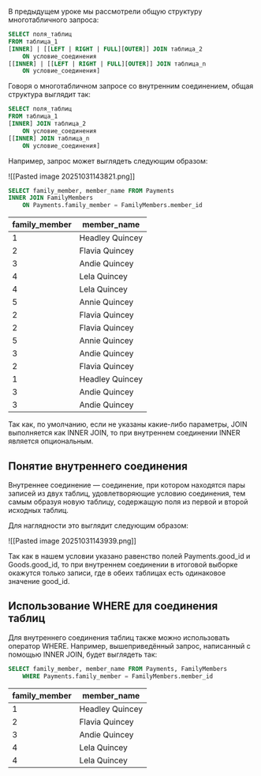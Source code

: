 В предыдущем уроке мы рассмотрели общую структуру многотабличного запроса:

```sql
SELECT поля_таблиц
FROM таблица_1
[INNER] | [[LEFT | RIGHT | FULL][OUTER]] JOIN таблица_2
    ON условие_соединения
[[INNER] | [[LEFT | RIGHT | FULL][OUTER]] JOIN таблица_n
    ON условие_соединения]
```

Говоря о многотабличном запросе со внутренним соединением, общая структура выглядит так:

```sql
SELECT поля_таблиц
FROM таблица_1
[INNER] JOIN таблица_2
    ON условие_соединения
[[INNER] JOIN таблица_n
    ON условие_соединения]
```

Например, запрос может выглядеть следующим образом:

![[Pasted image 20251031143821.png]]

```sql
SELECT family_member, member_name FROM Payments
INNER JOIN FamilyMembers
    ON Payments.family_member = FamilyMembers.member_id
```

|family_member|member_name|
|---|---|
|1|Headley Quincey|
|2|Flavia Quincey|
|3|Andie Quincey|
|4|Lela Quincey|
|4|Lela Quincey|
|5|Annie Quincey|
|2|Flavia Quincey|
|2|Flavia Quincey|
|5|Annie Quincey|
|3|Andie Quincey|
|2|Flavia Quincey|
|1|Headley Quincey|
|3|Andie Quincey|
|3|Andie Quincey|

Так как, по умолчанию, если не указаны какие-либо параметры, JOIN выполняется как INNER JOIN, то при внутреннем соединении INNER является опциональным.

## Понятие внутреннего соединения

Внутреннее соединение — соединение, при котором находятся пары записей из двух таблиц, удовлетворяющие условию соединения, тем самым образуя новую таблицу, содержащую поля из первой и второй исходных таблиц.

Для наглядности это выглядит следующим образом:

![[Pasted image 20251031143939.png]]

Так как в нашем условии указано равенство полей Payments.good_id и Goods.good_id, то при внутреннем соединении в итоговой выборке окажутся только записи, где в обеих таблицах есть одинаковое значение good_id.

## Использование WHERE для соединения таблиц

Для внутреннего соединения таблиц также можно использовать оператор WHERE. Например, вышеприведённый запрос, написанный с помощью INNER JOIN, будет выглядеть так:

```sql
SELECT family_member, member_name FROM Payments, FamilyMembers
    WHERE Payments.family_member = FamilyMembers.member_id
```

|family_member|member_name|
|---|---|
|1|Headley Quincey|
|2|Flavia Quincey|
|3|Andie Quincey|
|4|Lela Quincey|
|4|Lela Quincey|